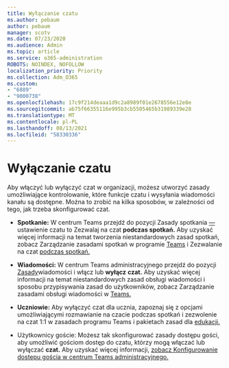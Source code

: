 ```yaml
---
title: Wyłączanie czatu
ms.author: pebaum
author: pebaum
manager: scotv
ms.date: 07/23/2020
ms.audience: Admin
ms.topic: article
ms.service: o365-administration
ROBOTS: NOINDEX, NOFOLLOW
localization_priority: Priority
ms.collection: Adm_O365
ms.custom:
- "6889"
- "9000738"
ms.openlocfilehash: 17c9f214deaaa1d9c2a8989f01e2678556e12e8e
ms.sourcegitcommit: ab75f66355116e995b3cb5505465b31989339e28
ms.translationtype: MT
ms.contentlocale: pl-PL
ms.lasthandoff: 08/13/2021
ms.locfileid: "58330336"
---
```

# <a name="disable-chat"></a>Wyłączanie czatu

Aby włączyć lub wyłączyć czat w organizacji, możesz utworzyć zasady umożliwiające kontrolowanie, które funkcje czatu i wysyłania wiadomości kanału są dostępne. Można to zrobić na kilka sposobów, w zależności od tego, jak trzeba skonfigurować czat.

- **Spotkanie:** W centrum Teams przejdź do pozycji Zasady spotkania [—](https://admin.teams.microsoft.com/) ustawienie czatu to Zezwalaj na czat **podczas spotkań.** Aby uzyskać więcej informacji na temat tworzenia niestandardowych zasad spotkań, zobacz Zarządzanie zasadami spotkań w programie [Teams](https://docs.microsoft.com/microsoftteams/meeting-policies-in-teams) i Zezwalanie na czat [podczas spotkań.](https://docs.microsoft.com/microsoftteams/meeting-policies-in-teams#allow-chat-in-meetings)

- **Wiadomości:** W centrum Teams administracyjnego przejdź do pozycji [Zasady](https://admin.teams.microsoft.com/)wiadomości i włącz lub **wyłącz** **czat.** Aby uzyskać więcej informacji na temat niestandardowych zasad obsługi wiadomości i sposobu przypisywania zasad do użytkowników, zobacz Zarządzanie zasadami obsługi wiadomości w [Teams.](https://docs.microsoft.com/microsoftteams/messaging-policies-in-teams)

- **Uczniowie:** Aby wyłączyć czat dla ucznia, zapoznaj się z opcjami umożliwiającymi rozmawianie na czacie podczas spotkań i zezwolenie na czat 1:1 w zasadach programu Teams i pakietach zasad dla [edukacji.](https://docs.microsoft.com/microsoftteams/policy-packages-edu)

- Użytkownicy goście: Możesz tak skonfigurować zasady dostępu gości, aby umożliwić gościom  dostęp do czatu, którzy mogą włączać lub wyłączać **czat.** Aby uzyskać więcej informacji, [zobacz Konfigurowanie dostępu gościa w centrum Teams administracyjnego.](https://docs.microsoft.com/microsoftteams/set-up-guests#configure-guest-access-in-the-teams-admin-center)




